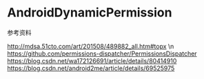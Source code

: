 # AndroidDynamicPermission



参考资料

http://mdsa.51cto.com/art/201508/489882_all.htm#topx \n
https://github.com/permissions-dispatcher/PermissionsDispatcher
https://blog.csdn.net/wa172126691/article/details/80414910
https://blog.csdn.net/android2me/article/details/69525975






